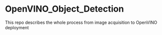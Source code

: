# OpenVINO_Object_Detection
This repo describes the whole process from image acquisition to OpenVINO deployment
